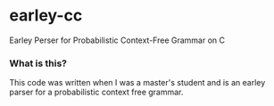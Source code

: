 # earley-cc
Earley Perser for Probabilistic Context-Free Grammar on C

### What is this?
This code was written when I was a master's student and is an earley parser for a probabilistic context free grammar.
